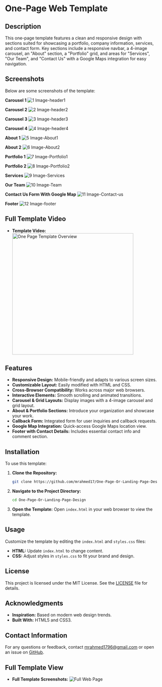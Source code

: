 # One-Page Web Template

## Description

This one-page template features a clean and responsive design with sections
suited for showcasing a portfolio, company information, services, and contact
form. Key sections include a responsive navbar, a 4-image carousel, an "About"
section, a "Portfolio" grid, and areas for "Services", "Our Team", and "Contact
Us" with a Google Maps integration for easy navigation.

## Screenshots

Below are some screenshots of the template:

**Carousel 1** ![1 Image-header1](https://github.com/mrahmed17/One-Page-Or-Landing-Page-Design/blob/main/screenshotAndVideo/ss1%20-%20carousel%201.png)

**Carousel 2** ![2 Image-header2](https://github.com/mrahmed17/One-Page-Or-Landing-Page-Design/blob/main/screenshotAndVideo/ss2%20-%20carousel%202.png)

**Carousel 3** ![3 Image-header3](https://github.com/mrahmed17/One-Page-Or-Landing-Page-Design/blob/main/screenshotAndVideo/ss3%20-%20carousel%203.png)

**Carousel 4** ![4 Image-header4](https://github.com/mrahmed17/One-Page-Or-Landing-Page-Design/blob/main/screenshotAndVideo/ss4%20-%20carousel%204.png)

**About 1** ![5 Image-About1](https://github.com/mrahmed17/One-Page-Or-Landing-Page-Design/blob/main/screenshotAndVideo/ss5%20-%20about%201.png)

**About 2** ![6 Image-About2](https://github.com/mrahmed17/One-Page-Or-Landing-Page-Design/blob/main/screenshotAndVideo/ss6%20-%20about%202.png)

**Portfolio 1** ![7 Image-Portfolio1](https://github.com/mrahmed17/One-Page-Or-Landing-Page-Design/blob/main/screenshotAndVideo/ss7%20-%20portfolio%201.png)

**Portfolio 2** ![8 Image-Portfolio2](https://github.com/mrahmed17/One-Page-Or-Landing-Page-Design/blob/main/screenshotAndVideo/ss8%20-%20portfolio%202.png)

**Services** ![9 Image-Services](https://github.com/mrahmed17/One-Page-Or-Landing-Page-Design/blob/main/screenshotAndVideo/ss9%20-%20service.png)

**Our Team** ![10 Image-Team](https://github.com/mrahmed17/One-Page-Or-Landing-Page-Design/blob/main/screenshotAndVideo/ss10%20-%20our%20team.png)

**Contact Us Form With Google Map** ![11 Image-Contact-us](https://github.com/mrahmed17/One-Page-Or-Landing-Page-Design/blob/main/screenshotAndVideo/ss11%20-%20contact%20us.png)

**Footer** ![12 Image-footer](https://github.com/mrahmed17/One-Page-Or-Landing-Page-Design/blob/main/screenshotAndVideo/ss12%20-%20footer%20page.png)

## Full Template Video

- **Template Video:**
  <a href="https://youtu.be/a1oremTsyDI">
      <img src="https://github.com/mrahmed17/One-Page-Or-Landing-Page-Design/blob/main/screenshotAndVideo/Thumbnail.jpg" alt="One Page Template Overview" width="400">
  </a>


## Features

- **Responsive Design:** Mobile-friendly and adapts to various screen sizes.
- **Customizable Layout:** Easily modified with HTML and CSS.
- **Cross-Browser Compatibility:** Works across major web browsers.
- **Interactive Elements:** Smooth scrolling and animated transitions.
- **Carousel & Grid Layouts:** Display images with a 4-image carousel and grid
  layout.
- **About & Portfolio Sections:** Introduce your organization and showcase your
  work.
- **Callback Form:** Integrated form for user inquiries and callback requests.
- **Google Map Integration:** Quick-access Google Maps location view.
- **Footer with Contact Details:** Includes essential contact info and comment
  section.


## Installation

To use this template:

1. **Clone the Repository:**

   ```bash
   git clone https://github.com/mrahmed17/One-Page-Or-Landing-Page-Design/
   ```

2. **Navigate to the Project Directory:**

   ```bash
   cd One-Page-Or-Landing-Page-Design
   ```

3. **Open the Template:** Open `index.html` in your web browser to view the
   template.

## Usage

Customize the template by editing the `index.html` and `styles.css` files:

- **HTML:** Update `index.html` to change content.
- **CSS:** Adjust styles in `styles.css` to fit your brand and design.

## License

This project is licensed under the MIT License. See the [LICENSE](LICENSE) file
for details.

## Acknowledgments

- **Inspiration:** Based on modern web design trends.
- **Built With:** HTML5 and CSS3.

## Contact Information

For any questions or feedback, contact
[mrahmed1796@gmail.com](mailto:mrahmed1796@gmail.com) or open an issue on
[GitHub](https://github.com/mrahmed17/One-Page-Or-Landing-Page-Design/).


## Full Template View

- **Full Template Screenshots:**
![Full Web Page](https://github.com/mrahmed17/One-Page-Or-Landing-Page-Design/blob/main/screenshotAndVideo/ss13%20-%20Full%20Web%20Page%20View.jpeg)

